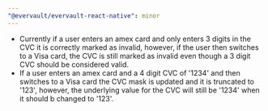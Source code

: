```yaml
---
"@evervault/evervault-react-native": minor
---
```


- Currently if a user enters an amex card and only enters 3 digits in the CVC it is correctly marked as invalid, however, if the user then switches to a Visa card, the CVC is still marked as invalid even though a 3 digit CVC should be considered valid.
- If a user enters an amex card and a 4 digit CVC of '1234' and then switches to a Visa card the CVC mask is updated and it is truncated to '123', however, the underlying value for the CVC will still be '1234' when it should b changed to '123'.
